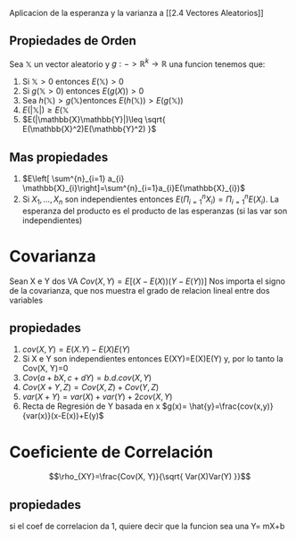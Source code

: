 Aplicacion de la esperanza y la varianza a [[2.4 Vectores Aleatorios]]
## Propiedades de Orden
Sea $\mathbb{X}$ un vector aleatorio y $g: -> \mathbb{R}^k\to \mathbb{R}$ una funcion tenemos que: 
1. Si $\mathbb{X}>0$ entonces $E(\mathbb{X})>0$
2. Si $g(\mathbb{X}>0)$ entonces $E(g(X))>0$
3. Sea $h(\mathbb{X})>g(\mathbb{X})$entonces $E(h(\mathbb{X}))>E(g(\mathbb{X}))$
4. $E(|\mathbb{X}|)\geq E(\mathbb{X}$
5. $E(|\mathbb{X}\mathbb{Y}|)\leq \sqrt{ E(\mathbb{X}^2)E(\mathbb{Y}^2) }$ 

## Mas propiedades
1. $E\left[ \sum^{n}_{i=1} a_{i} \mathbb{X}_{i}\right]=\sum^{n}_{i=1}a_{i}E(\mathbb{X}_{i})$
2. Si $X_1,\dots,X_{n}$ son independientes entonces $E(\Pi^n_{i=1}X_{i})=\Pi^n_{i=1}E(X_{i})$. La esperanza del producto es el producto de las esperanzas (si las var son independientes)
# Covarianza
Sean X e Y dos VA
$Cov(X, Y) = E[(X-E(X))(Y-E(Y))]$ 
Nos importa el signo de la covarianza, que nos muestra el grado de relacion lineal entre dos variables

## propiedades
1. $cov(X, Y)= E(X.Y)-E(X)E(Y)$
2. Si X e Y son independientes entonces E(XY)=E(X)E(Y) y, por lo tanto la Cov(X, Y)=0
3. $Cov(a+bX, c+dY)=b.d.cov(X,Y)$
4. $Cov(X+Y, Z)= Cov(X, Z)+Cov(Y, Z)$
5. $var(X+Y)=var(X)+var(Y)+2cov(X, Y)$
6.  Recta de Regresión de Y basada en x $g(x)= \hat{y}=\frac{cov(x,y)}{var(x)}(x-E(x))+E(y)$


# Coeficiente de Correlación
$$\rho_{XY}=\frac{Cov(X, Y)}{\sqrt{ Var(X)Var(Y) }}$$
## propiedades
si el coef de correlacion da 1, quiere decir que la funcion sea una Y= mX+b